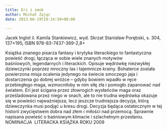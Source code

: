 ```yaml
---
title: Eri i smok
author: Michał Zając
date: 2013-06-19T19:14:50+00:00

---
```

Jacek Inglot il. Kamila Stankiewicz, wyd. Skrzat Stanisław Porębski, s. 304, 137&#215;195, ISBN 978-83-7437-369-2,8+


  Książka znanego pisarza fantasy i krytyka literackiego to fantastyczna powieść drogi, łącząca w sobie wiele znanych motywów baśniowych, legendarnych i literackich. Opisuje wędrówkę niezwykłej dziewczynki poprzez mroczny las i tajemnicze krainy. Bohaterce została powierzona misja ocalenia jedynego na świecie smoczego jaja i dostarczenia go dobrej wróżce – gdyby bowiem wpadło w ręce przebiegłego maga, wzmocniłoby w nim siłę zła i pomogło zapanować nad światem. Eri jest ścigana przez złowrogich wysłańców maga oraz prześladowana przez niego w snach, ale to nie trudna wędrówka okazuje się w powieści najważniejsza, lecz jeszcze trudniejsza decyzja, którą dziewczynka musi podjąć u kresu drogi. Decyzja będąca ostatecznym w tej historii zwycięstwem dobra nad złem i miłości nad przemocą. Sprawnie napisana powieść o baśniowym klimacie i szlachetnym przesłaniu.
NOMINACJA  LITERACKA KSIĄŻKA ROKU 2009
